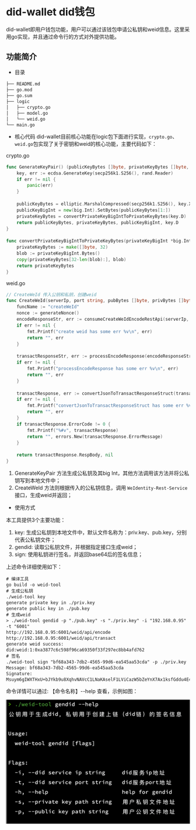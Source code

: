 # did-wallet did钱包

did-wallet即用户钱包功能，用户可以通过该钱包申请公私钥和weid信息。这里采用go实现，并且通过命令行的方式对外提供功能。

## 功能简介

- 目录

```shell
├── README.md
├── go.mod
├── go.sum
├── logic
│   ├── crypto.go
│   ├── model.go
│   └── weid.go
└── main.go
```

- 核心代码
  did-wallet目前核心功能在logic包下面进行实现，`crypto.go`、`weid.go`包实现了关于密钥和weid的核心功能，主要代码如下：

crypto.go

```go
func GenerateKeyPair() (publicKeyBytes []byte, privateKeyBytes []byte, publicKeyBigInt *big.Int, privateKeyBigInt *big.Int) {
	key, err := ecdsa.GenerateKey(secp256k1.S256(), rand.Reader)
	if err != nil {
		panic(err)
	}

	publicKeyBytes = elliptic.MarshalCompressed(secp256k1.S256(), key.X, key.Y)
	publicKeyBigInt = new(big.Int).SetBytes(publicKeyBytes[1:])
	privateKeyBytes = convertPrivateKeyBigIntToPrivateKeyBytes(key.D)
	return publicKeyBytes, privateKeyBytes, publicKeyBigInt, key.D
}

func convertPrivateKeyBigIntToPrivateKeyBytes(privateKeyBigInt *big.Int) []byte {
	privateKeyBytes := make([]byte, 32)
	blob := privateKeyBigInt.Bytes()
	copy(privateKeyBytes[32-len(blob):], blob)
	return privateKeyBytes
}
```

weid.go

```go
// CreateWeId 传入公钥和私钥，创建weid
func CreateWeId(serverIp, port string, pubBytes []byte, privBytes []byte) (string, error) {
	funcName := "createWeId"
	nonce := generateNonce()
	encodeResponseStr, err := consumeCreateWeIdEncodeRestApi(serverIp, port, getPublicBigIntByBytes(pubBytes), nonce, funcName)
	if err != nil {
		fmt.Printf("create weid has some err %v\n", err)
		return "", err
	}

	transactResponseStr, err := processEncodeResponse(encodeResponseStr, serverIp, port, funcName, nonce, privBytes)
	if err != nil {
		fmt.Printf("processEncodeResponse has some err %v\n", err)
		return "", err
	}

	transactResponse, err := convertJsonToTransactResponseStruct(transactResponseStr)
	if err != nil {
		fmt.Printf("convertJsonToTransactResponseStruct has some err %v\n", err)
		return "", err
	}
	if transactResponse.ErrorCode != 0 {
		fmt.Printf("%#v", transactResponse)
		return "", errors.New(transactResponse.ErrorMessage)
	}

	return transactResponse.RespBody, nil
}
```

1. GenerateKeyPair 方法生成公私钥及其big Int，其他方法调用该方法并将公私钥写到本地文件中；
2. CreateWeId 方法则根据传入的公私钥信息，调用 `WeIdentity-Rest-Service` 接口，生成weid并返回；

- 使用方式

本工具提供3个主要功能：

1. key: 生成公私钥到本地文件中，默认文件名称为：priv.key、pub.key，分别代表公私钥文件；
2. gendid: 读取公私钥文件，并根据指定接口生成weid；
3. sign: 使用私钥进行签名，并返回base64后的签名信息；

上述命令详细使用如下：

```shell
# 编译工具
go build -o weid-tool
# 生成公私钥
./weid-tool key
generate private key in ./priv.key
generate public key in ./pub.key
# 生成weid
> ./weid-tool gendid -p "./pub.key" -s "./priv.key" -i "192.168.0.95" -t "6001"
http://192.168.0.95:6001/weid/api/encode
http://192.168.0.95:6001/weid/api/transact
generate weid success: did:weid:1:0xa3877c6c598f96ca69350f33f297ec8bb4afd762
# 签名
./weid-tool sign "bf68a343-7db2-4565-99d6-ea545aa53cda" -p ./priv.key
Message: bf68a343-7db2-4565-99d6-ea545aa53cda
Signature: Msuym6gIWXTHxU+bJYkb9u8XqhvNAVcC1LNaKAselF1LViCazW5bZeYnX7Ax1ksfGddu4E4bQ25MgoN0/aupnQA=
```

命令详情可以通过: 【命令名称】--help 查看，示例如图：

![gendid命令说明](./assets/img.png)

